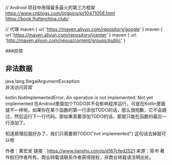 // Android 项目中用得最多最火的第三方框架<br/>
https://www.cnblogs.com/jingping/p/10471056.html
https://book.flutterchina.club/


// 代理
maven { url 'https://maven.aliyun.com/repository/google' }
        maven { url 'https://maven.aliyun.com/repository/jcenter' }
        maven { url 'http://maven.aliyun.com/nexus/content/groups/public' }

###异常
## 非法数据
java.lang.IllegalArgumentException   
非法访问异常


kotlin.NotImplementedError: An operation is not implemented: Not yet implemented
在Android里面加个TODO并不会影响程序运行，可是在Kotlin里面就不一样啦，如果你在某个函数的第一行添加TODO的话，那么很抱歉，它不会跳过，然后运行下一行代码。那如果真要添加TODO的话，那就只能在函数的最后一行添加了。

知道原理后就好办了，我们只需要把TODO("not implemented") 这句话去掉就可以啦

作者：黄宏发
链接：https://www.jianshu.com/p/d167cfed2521
来源：简书
著作权归作者所有。商业转载请联系作者获得授权，非商业转载请注明出处。
